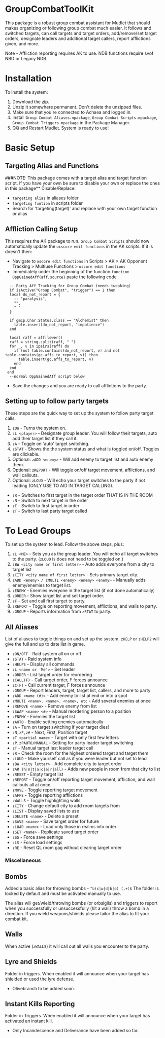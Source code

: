 # GroupCombatToolKit

This package is a robust group combat assistant for Mudlet that should makes organizing or following group combat much easier. It follows and switched targets, can call targets and target orders, add/remove/set target orders, designate leaders and additional target callers, report afflictions given, and more. 

Note - Affliction reporting requires AK to use. NDB functions require svof NBD or Legacy NDB.

# Installation

To install the system: 

1. Download the zip.
2. Unzip it somewhere permanent. Don't delete the unzipped files.
3. Make sure that you're connected to Achaea and logged in.
4. Install `Group Combat Aliases.mpackage`, `Group Combat Scripts.mpackage`, `Group Combat Triggers.mpackage` in the Package Manager.
5. QQ and Restart Mudlet. System is ready to use!

# Basic Setup

## Targeting Alias and Functions
###NOTE: This package comes with a target alias and target function script. If you have your own be sure to disable your own or replace the ones in this package**
Disable/Replace:
- `targeting alias` in aliases folder
- `targeting funtion` in scripts folder
- Search for 'targeting(target)' and replace with your own target function or alias

## Affliction Calling Setup
This requires the AK package to run. `Group Combat Scripts` should now automatically update the `ocscore edit functions` in the AK scripts. If it is doesn't then:
- Navigate to `oscore edit functions` in Scripts > AK > AK Opponent Tracking > Multiuse Functions > `oscore edit functions`
- Immediately under the beginning of the function `function OppGainedAff(aff,source)` paste the following code
```
  -- Party Aff Tracking for Group Combat (needs tweaking)
  if isActive("Group Combat", "trigger") == 1 then
  local do_not_report = {
    -- "paralysis",
    "",
    " "
  }

  if gmcp.Char.Status.class ~= "Alchemist" then
    table.insert(do_not_report, "impatience")
  end
  
  local raff = aff:lower()
  raff = string.split(raff, " ")
  for _, v in ipairs(raff) do
    if (not table.contains(do_not_report, v) and not table.contains(gc.affs_to_report, v)) then
      table.insert(gc.affs_to_report, v)
    end
  end
 end
  --normal OppGainedAff script below
```
- Save the changes and you are ready to call afflictions to the party.

## Setting up to follow party targets
These steps are the quick way to set up the system to follow party target calls.

1. `zOn` - Turns the system on.
2. `zL <player>` - Designate group leader. You will follow their targets, auto add their target list if they call it.
3. `zA` - Toggle on 'auto' target switching.
4. `zSTAT` - Shows the the system status and what is toggled on/off. Toggles are clickable.
5.  Optional: `zADD <enemy>` - Will add enemy to target list and auto enemy them.
6.  Optional: `zREPORT` - Will toggle on/off target movement, afflictions, and wall callouts.
7.  Optional: `zLOUD` - Will echo your target switches to the party if not leading (ONLY USE TO AID IN TARGET CALLING).

- `zR` - Switches to first target in the target order THAT IS IN THE ROOM
- `zN` - Switch to next target in the order
- `zF` - Switch to first target in order
- `zT` - Switch to last party target called

# To Lead Groups

To set up the system to lead. Follow the above steps, plus:

1. `zL <ME>` - Sets you as the group leader. You will echo all target switches to the party. (`zLOUD` is does not need to be toggled on.)
2. `zBW <city name or first letter>` - Auto adds everyone from a city to target list
3. `zCITY <city name of first letter>` - Sets primary target city.
4. `zADD <enemy> / zMULTI <enemy> <enemy> <enemy>` - Manually adds enemy/enemies to target list.
5. `zENEMY` - Enemies everyone in the target list (if not done automatically)
6. `zORDER` - Show target list and set target order.
7. `zF` - Set and call first target to party.
8. `zREPORT` - Toggle on reporting movement, afflictions, and walls to party.
9. `zGROUP` - Reports information from `zSTAT` to party.

## All Aliases

List of aliases to toggle things on and set up the system. `zHELP` or `zHELP2` will give the full and up to date list in game.

- `zON/OFF`           - Raid system all on or off
- `zSTAT`             - Raid system info
- `zHELPS`            - Display all commands
- `zL <name or 'Me'>` - Set leader
- `zORDER`            - List target order for reordering
- `zCALL(F)`          - Call target order, F forces announce
- `zC(F)`             - Call current target, F forces announce
- `zGROUP`            - Report leaders, target, target list, callers, and more to party
- `zADD <name (#)>`   - Add enemy to list at end or into a spot
- `zMULTI <name>, <name>, <name>, etc` - Add several enemies at once
- `zREMOVE <name>`    - Remove enemy from list
- `zSWAP <name> <#>`  - Manual reordering person to a position
- `zENEMY`            - Enemies the target list
- `zAUTO`             - Enable setting enemies automatically
- `zA`                - Turn on target switching if your target dies!
- `zN,zF,z#`          - Next, First, Position target
- `zT <partial name>` - Target with only first few letters
- `zP,zPAUTO/MANUAL`  - Setting for party leader target switching
- `zT`                - Manual target last leader target call
- `zR`                - Check the room for the highest ordered target and target them
- `zLOUD`             - Make yourself call as if you were leader but not set to lead
- `zBW <city letter>` - Add complete city to target order
- `zAR (h|m|t|a|c|e|r|all)` - Adds new people in room from that city to list
- `zRESET`            - Empty target list
- `zREPORT`           - Toggle on/off reporting target movement, affliction, and wall callouts all at once
- `zMOVE`             - Toggle reporting target movement
- `zAFFS`             - Toggle reporting afflictions
- `zWALLS`            - Toggle highlighting walls
- `zCITY`             - Change default city to add room targets from
- `zLIST`             - Display saved lists to use
- `zDELETE <name>`    - Delete a preset
- `zSAVE <name>`      - Save target order for future
- `zLOAD <name>`      - Load only those in realms into order
- `zSET <name>`       - Replicate saved target order
- `zSS`               - Force save settings
- `zLS`               - Force load settings
- `zRE`               - Reset QL room gag without clearing target order

### Miscellaneous

## Bombs
Added a basic alias for throwing bombs - `^b(c|w|d|b|o) (.+)$`
The folder is locked by default and must be activated manually to use.

The alias will get/wield/throwing bombs (or orbsigils) and triggers to report when you successfully or unsuccessfully (hit a wall) throw a bomb in a direction. If you wield weapons/shields please tailor the alias to fit your combat kit.

## Walls
When active (`zWALLS`) it will call out all walls you encounter to the party.

## Lyre and Shields

Folder in triggers. When enabled it will announce when your target has shielded or used the lyre defense.
- Olivebranch to be added soon.

## Instant Kills Reporting

Folder in Triggers. When enabled it will announce when your target has activated an instant kill.
- Only Incandescence and Deliverance have been added so far.



